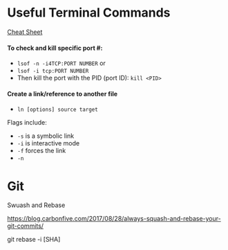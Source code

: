 # Useful Terminal Commands
[Cheat Sheet](https://learntocodewith.me/command-line/unix-command-cheat-sheet/)


#### To check and kill specific port #: 
* `lsof -n -i4TCP:PORT NUMBER`  or
* `lsof -i tcp:PORT NUMBER`
* Then kill the port with the PID (port ID):  `kill <PID>`

#### Create a link/reference to another file
* `ln [options] source target`

Flags include: 
* `-s` is a symbolic link
* `-i` is interactive mode
* `-f` forces the link
* `-n` 

# Git 
Swuash and Rebase

https://blog.carbonfive.com/2017/08/28/always-squash-and-rebase-your-git-commits/


git rebase -i [SHA]